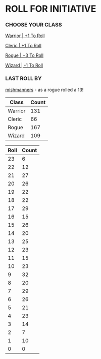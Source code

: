 # ROLL FOR INITIATIVE
### CHOOSE YOUR CLASS

[Warrior | +1 To Roll](https://github.com/benjaminsampica/benjaminsampica/issues/new?title=roll%7Cwarrior&body=Just+click+%27Submit+new+issue%27.)

[Cleric | +1 To Roll](https://github.com/benjaminsampica/benjaminsampica/issues/new?title=roll%7Ccleric&body=Just+click+%27Submit+new+issue%27.)

[Rogue | +3 To Roll](https://github.com/benjaminsampica/benjaminsampica/issues/new?title=roll%7Crogue&body=Just+click+%27Submit+new+issue%27.)

[Wizard | -1 To Roll](https://github.com/benjaminsampica/benjaminsampica/issues/new?title=roll%7Cwizard&body=Just+click+%27Submit+new+issue%27.)
### LAST ROLL BY
[mishmanners](https://www.github.com/mishmanners) - as a rogue rolled a 13!

|Class|Count|
|-|-|
|Warrior|131|
|Cleric|66|
|Rogue|167|
|Wizard|109|

|Roll|Count|
|-|-|
|23|6
|22|12
|21|27
|20|26
|19|22
|18|22
|17|29
|16|15
|15|26
|14|20
|13|25
|12|23
|11|15
|10|23
|9|32
|8|20
|7|29
|6|26
|5|21
|4|23
|3|14
|2|7
|1|10
|0|0
